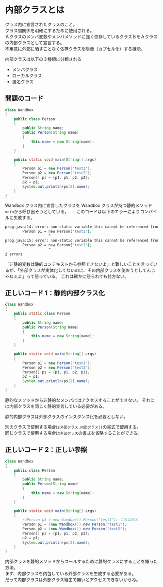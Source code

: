 # 内部クラスとは

クラス内に宣言されたクラスのこと。  
クラス間関係を明確にするために使用される。  
Ａクラスのメンバ変数やメンバメソッドに強く依存しているクラスＢをＡクラスの内部クラスとして宣言する。  
不用意に外部に晒すことなく依存クラスを隠蔽（カプセル化）する機能。

内部クラスは以下の３種類に分類される

- メンバクラス
- ローカルクラス
- 匿名クラス

## 問題のコード

```Java
class Wandbox
{
    public class Person
    {
        public String name;
        public Person(String name)
        {
            this.name = new String(name);
        }
    }

    public static void main(String[] args)
    {
        Person p1 = new Person("test1");
        Person p2 = new Person("test2");
        Person[] ps = {p1, p1, p2, p2};
        p2 = p1;
        System.out.println(ps[2].name);
    }
}
```

Wandbox クラス内に宣言したクラスを Wandbox クラスが持つ静的メソッド`main`から呼び出そうとしている。　　
このコードは以下のエラーによりコンパイルに失敗する。

```bash
prog.java:14: error: non-static variable this cannot be referenced from a static context
        Person p1 = new Person("test1");
                    ^
prog.java:15: error: non-static variable this cannot be referenced from a static context
        Person p2 = new Person("test2");
                    ^
2 errors
```

「非静的変数は静的コンテキストから参照できないよ」と難しいことを言っているが、「外部クラスが実体化してないのに、その内部クラスを使おうとしてんじゃねぇよ」って怒っている。
これは確かに怒られても仕方ない。

## 正しいコード 1：静的内部クラス化

```Java
class Wandbox
{
    public static class Person
    {
        public String name;
        public Person(String name)
        {
            this.name = new String(name);
        }
    }

    public static void main(String[] args)
    {
        Person p1 = new Person("test1");
        Person p2 = new Person("test2");
        Person[] ps = {p1, p1, p2, p2};
        p2 = p1;
        System.out.println(ps[2].name);
    }
}
```

静的なメソッドから非静的なメンバにはアクセスすることができない。
それには内部クラスを同じく静的宣言している必要がある。

静的内部クラスは外部クラスのインスタンス化を必要としない。

別のクラスで使用する場合は`外部クラス.内部クラス()`の書式で使用する。  
同じクラスで使用する場合は`外部クラス`の書式を省略することができる。

## 正しいコード 2：正しい参照

```Java
class Wandbox
{
    public class Person
    {
        public String name;
        public Person(String name)
        {
            this.name = new String(name);
        }
    }

    public static void main(String[] args)
    {
        //Person p1 = new Wandbox().Person("test1"); これはダメ
        Person p1 = (new Wandbox()).new Person("test1");
        Person p2 = (new Wandbox()).new Person("test2");
        Person[] ps = {p1, p1, p2, p2};
        p2 = p1;
        System.out.println(ps[2].name);
    }
}
```

内部クラスを静的メソッドからコールするために静的クラスにすることを嫌った方法。  
まず、内部クラスを内包している外部クラスを生成する必要がある。  
だって内部クラスは外部クラス経由で無いとアクセスできないからね。
